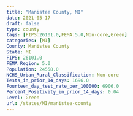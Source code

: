 ```yaml
---
title: "Manistee County, MI"
date: 2021-05-17
draft: false
type: county
tags: [FIPS:26101.0,FEMA:5.0,Non-core,Green]
categories: [MI]
County: Manistee County
State: MI
FIPS: 26101.0
FEMA_Region: 5.0
Population: 24558.0
NCHS_Urban_Rural_Classification: Non-core
Tests_in_prior_14_days: 1696.0
Fourteen_day_test_rate_per_100000: 6906.0
Percent_Positivity_in_prior_14_days: 0.04
Level: Green
url: /states/MI/manistee-county
---
```



